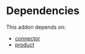# Dependencies

This addon depends on:

- [connector](https://github.com/bringout/oca-technical)
- [product](https://github.com/bringout/oca-ocb-sale/tree/5d9b47ce90463a1c61e6fb80db86d42fb811e501/odoo-bringout-oca-ocb-product)
